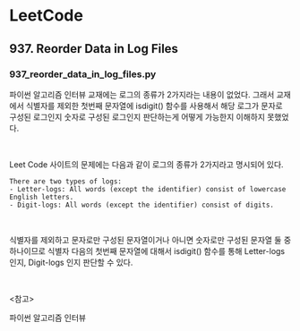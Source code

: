 #  LeetCode

## 937. Reorder Data in Log Files

### 937_reorder_data_in_log_files.py

파이썬 알고리즘 인터뷰 교재에는 로그의 종류가 2가지라는 내용이 없었다. 그래서 교재에서 식별자를 제외한 첫번째 문자열에 isdigit() 함수를 사용해서 해당 로그가 문자로 구성된 로그인지 숫자로 구성된 로그인지 판단하는게 어떻게 가능한지 이해하지 못했었다.

<br>

Leet Code 사이트의 문제에는 다음과 같이 로그의 종류가 2가지라고 명시되어 있다.

```
There are two types of logs:
- Letter-logs: All words (except the identifier) consist of lowercase English letters.
- Digit-logs: All words (except the identifier) consist of digits.
```

<br>

식별자를 제외하고 문자로만 구성된 문자열이거나 아니면 숫자로만 구성된 문자열 둘 중 하나이므로 식별자 다음의 첫번째 문자열에 대해서  isdigit() 함수를 통해 Letter-logs 인지, Digit-logs 인지 판단할 수 있다.

<br>

<참고>

파이썬 알고리즘 인터뷰